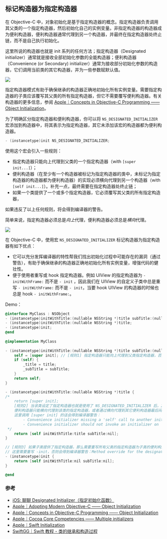 ## 标记构造器为指定构造器

在 Objective-C 中，对象初始化是基于指定构造器的概念。指定构造器负责调用其父类的一个指定构造器，然后初始化自己的实例变量。非指定构造器的构造器成为便利构造器，便利构造器通常代理到另一个构造器，并最终在指定构造器处终止链，而不是自己执行初始化。

这里所说的构造器也就是 init 系列的任何方法；指定构造器（Designated initializer）通常就是接收全部初始化参数的全能构造器；便利构造器（Convenience (or Secondary) initializer）通常为接收部分初始化参数的构造器，它们调用当前类的其它构造器，并为一些参数赋默认值。

![](https://gitee.com/junteng/images/raw/master/img/20211227003007.png)

指定构造器模式有助于确保继承的构造器正确地初始化所有实例变量。需要指定构造器的子类应该覆写其父类的所有指定构造器，但它不需要覆写便利构造器。有关构造器的更多信息，参阅 [Apple｜Concepts in Objective-C Programming —— Object Initialization](https://developer.apple.com/library/archive/documentation/General/Conceptual/CocoaEncyclopedia/Initialization/Initialization.html#//apple_ref/doc/uid/TP40010810-CH6)。

为了明确区分指定构造器和便利构造器，你可以将 `NS_DESIGNATED_INITIALIZER` 宏添加到构造器中，将其表示为指定构造器，其它未添加该宏的构造器都为便利构造器。

```objectivec
- (instancetype)init NS_DESIGNATED_INITIALIZER;
```

使用这个宏会引入一些规则：

* 指定构造器只能向上代理到父类的一个指定构造器（with `[super init...]`）；
* 便利构造器（在至少有一个构造器被标记为指定构造器的类中，未标记为指定构造器的构造器都为便利构造器）的实现必须横向代理到另一个构造器（with `[self init...]`）。补充一点，最终需要在指定构造器处终止链；
* 如果一个类提供了一个或多个指定构造器，它必须覆写其父类的所有指定构造器，

如果违反了以上任何规则，将会得到编译器的警告。

简单来说，指定构造器必须总是*向上*代理，便利构造器必须总是*横向*代理。

![](https://gitee.com/junteng/images/raw/master/img/20211224150002.png)

在 Objective-C 中，使用宏 `NS_DESIGNATED_INITIALIZER` 标记构造器为指定构造器有如下优点：

* 它可以充分发挥编译器的特性帮我们找出初始化过程中可能存在的漏洞（通过警告），有助于确保继承的构造器正确地初始化所有实例变量，增强代码的健壮性。
* 便于使用者重写或 hook 指定构造器。例如 UIView 的指定构造器为 `- initWithFrame:` 而不是 `- init` ，因此我们在 UIView 的自定义子类中总是重写 `- initWithFrame:` 而不是 `- init`，当要 hook UIView 的构造器的时候也总是 hook  `- initWithFrame:`。

Demo：

```objectivec
@interface MyClass : NSObject
- (instancetype)initWithTitle:(nullable NSString *)title subTitle:(nullable NSString *)subTitle NS_DESIGNATED_INITIALIZER;
- (instancetype)initWithTitle:(nullable NSString *)title;
- (instancetype)init;
@end
  
@implementation MyClass
  
- (instancetype)initWithTitle:(nullable NSString *)title subTitle:(nullable NSString *)subTitle {
    self = [super init]; // [规则1] 指定构造器只能向上代理到父类指定构造器，否则会得到编译器警告：Designated initializer should only invoke a designated initializer on 'super'
    if (self) {
        _title = title;
        _subTitle = subTitle;
    }
    return self;
}

- (instancetype)initWithTitle:(nullable NSString *)title {
/* 
    return [super init]; 
    [规则2] 当该类设定了指定构造器也就是使用了 NS_DESIGNATED_INITIALIZER 后，其它非指定构造器都变成了便利构造器。
    便利构造器只能横向代理到该类的指定构造器，或者通过横向代理到其它便利构造器最后间接代理到该类的指定构造器。
    这里调用 [super init] 的话会得到编译器警告：
    	- Convenience initializer missing a 'self' call to another initializer
    	- Convenience initializer should not invoke an initializer on 'super'
 */
    return [self initWithTitle:title subTitle:nil];
}

// [规则3] 如果子类提供了指定构造器，那么需要重写所有父类的指定构造器为子类的便利构造器，保证子类新增的实例变量能够被正确初始化，以让构造过程更完整。
// 这里需要重写 -init，否则会得到编译器警告：Method override for the designated initializer of the superclass '-init' not found
- (instancetype)init {
    return [self initWithTitle:nil subTitle:nil];
}

@end
```



### 参考

* [iOS: 聊聊 Designated Initializer（指定初始化函数）](http://www.cnblogs.com/smileEvday/p/designated_initializer.html)
* [Apple｜Adopting Modern Objective-C —— Object Initialization](https://developer.apple.com/library/archive/releasenotes/ObjectiveC/ModernizationObjC/AdoptingModernObjective-C/AdoptingModernObjective-C.html#//apple_ref/doc/uid/TP40014150-CH1-SW8)
* [Apple｜Concepts in Objective-C Programming —— Object Initialization](https://developer.apple.com/library/archive/documentation/General/Conceptual/CocoaEncyclopedia/Initialization/Initialization.html#//apple_ref/doc/uid/TP40010810-CH6)
* [Apple｜Cocoa Core Competencies —— Multiple initializers](https://developer.apple.com/library/archive/documentation/General/Conceptual/DevPedia-CocoaCore/MultipleInitializers.html)
* [Apple｜Swift Initialization](https://docs.swift.org/swift-book/LanguageGuide/Initialization.html)
* [SwiftGG｜Swift 教程 - 类的继承和构造过程](https://swiftgg.gitbook.io/swift/swift-jiao-cheng/14_initialization#class-inheritance-and-initialization)

